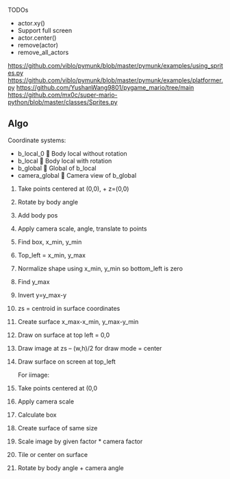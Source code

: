 
TODOs
- actor.xy()
- Support full screen
- actor.center()
- remove(actor)
- remove_all_actors


https://github.com/viblo/pymunk/blob/master/pymunk/examples/using_sprites.py
https://github.com/viblo/pymunk/blob/master/pymunk/examples/platformer.py
https://github.com/YushanWang9801/pygame_mario/tree/main
https://github.com/mx0c/super-mario-python/blob/master/classes/Sprites.py

## Algo

Coordinate systems:
-	b_local_0  Body local without rotation
-	b_local  Body local with rotation
-	b_global  Global of b_local
-	camera_global  Camera view of b_global


1.	Take points centered at (0,0), + z=(0,0)
2.	Rotate by body angle
3.	Add body pos
4.	Apply camera scale, angle, translate to points
5.	Find box, x_min, y_min
6.	Top_left = x_min, y_max
7.	Normalize shape using x_min, y_min so bottom_left is zero
8.	Find y_max
9.	Invert y=y_max-y
10.	zs = centroid in surface coordinates
11.	Create surface x_max-x_min, y_max-y_min
12.	Draw on surface at top left = 0,0
13.	 Draw image at zs – (w,h)/2 for draw mode = center
14.	Draw surface on screen at top_left

     For iimage:
1.	Take points centered at (0,0
2.	Apply camera scale
3.	Calculate box
4.	Create surface of same size
5.	Scale image by given factor * camera factor
6.	Tile or center on surface
7.	Rotate by body angle + camera angle
